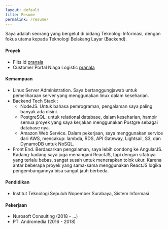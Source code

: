 ```yaml
---
layout: default
title: Resume
permalink: /resume/
---
```


Saya adalah seorang yang bergelut di bidang Teknologi Informasi, dengan fokus utama kepada Teknologi Belakang Layar (Backend).

#### Proyek

- Flits.id [pranala][flits]
- Customer Portal Niaga Logistic [pranala][niaga]

[flits]:https://flits.id/
[niaga]:http://myniaga.niaga-logistics.com/login

#### Kemampuan

- Linux Server Administration. Saya bertanggungjawab untuk pemeliharaan server yang menggunakan linux dalam keseharian.
- Backend Tech Stack :
    - NodeJS. Untuk bahasa pemrograman, pengalaman saya paling banyak ada disini.
    - PostgreSQL. untuk relational database, dalam keseharian, hampir semua proyek yang saya kerjakan menggunakan Postgre sebagai database nya.
    - Amazon Web Service. Dalam pekerjaan, saya menggunakan service dari AWS, mencakup: lambda, RDS, API Gateway, Lightsail, S3, dan DynamoDB untuk NoSQL.
- Front End. Berdasarkan pengalaman, saya lebih condong ke AngularJS. Kadang-kadang saya juga menangani ReactJS, tapi dengan sifatnya yang terlalu bebas, sangat susah untuk menerapkan tolok ukur. Karena antar beberapa proyek yang sama-sama menggunakan ReactJS logika pengembangannya bisa sangat jauh berbeda.

#### Pendidikan

- Institut Teknologi Sepuluh Nopember Surabaya, Sistem Informasi

#### Pekerjaan

- Nurosoft Consulting (2018 - ...)
- PT. Andromedia (2016 - 2018)